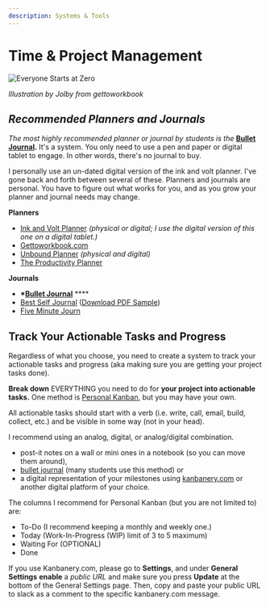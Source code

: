 ```yaml
---
description: Systems & Tools
---
```


# Time & Project Management

![Everyone Starts at Zero](http://teaching.polishedsolid.com/images/gettoworkbook_something.png)

_Illustration by Jolby from gettoworkbook_

## _Recommended Planners and Journals_

_The most highly recommended planner or journal by students is the_ [**Bullet Journal**](https://bulletjournal.com/)**.** It's a system. You only need to use a pen and paper or digital tablet to engage. In other words, there's no journal to buy.

I personally use an un-dated digital version of the ink and volt planner. I've gone back and forth between several of these. Planners and journals are personal. You have to figure out what works for you, and as you grow your planner and journal needs may change. 

**Planners**

* [Ink and Volt Planner](https://inkandvolt.com/product/volt-planner/) _\(physical or digital; I use the digital version of this one on a digital tablet.\)_
* [Gettoworkbook.com](https://www.gettoworkbook.com/photos) 
* [Unbound Planner](https://unboundplanner.com/collections/frontpage) _\(physical and digital\)_
* [The Productivity Planner](https://www.intelligentchange.com/products/the-productivity-planner)

**Journals**

* **\***[**Bullet Journal**](https://bulletjournal.com/) ****
* [Best Self Journal](https://bestself.co/products/self-journal) \([Download PDF Sample](http://teaching.polishedsolid.com/time-warrior/selfjournal.pdf)\)
* [Five Minute Journ](https://www.intelligentchange.com/products/the-five-minute-journal)

## Track Your Actionable Tasks and Progress

Regardless of what you choose, you need to create a system to track your actionable tasks and progress \(aka making sure you are getting your project tasks done\).

**Break down** EVERYTHING you need to do for **your project into actionable tasks.** One method is [Personal Kanban](http://personalkanban.com/pk/personal-kanban-101/), but you may have your own.  
  
All actionable tasks should start with a verb \(i.e. write, call, email, build, collect, etc.\) and be visible in some way \(not in your head\).

I recommend using an analog, digital, or analog/digital combination.

* post-it notes on a wall or mini ones in a notebook \(so you can move them around\),
* [bullet journal](https://bulletjournal.com/) \(many students use this method\) or
* a digital representation of your milestones using [kanbanery.com](http://kanbanery.com) or another digital platform of your choice.



The columns I recommend for Personal Kanban \(but you are not limited to\) are:

* To-Do \(I recommend keeping a monthly and weekly one.\)
* Today \(Work-In-Progress \(WIP\) limit of 3 to 5 maximum\)
* Waiting For \(OPTIONAL\)
* Done

If you use Kanbanery.com, please go to **Settings**, and under **General Settings** **enable** a _public URL_ and make sure you press **Update** at the bottom of the General Settings page. Then, copy and paste your public URL to slack as a comment to the specific kanbanery.com message.

